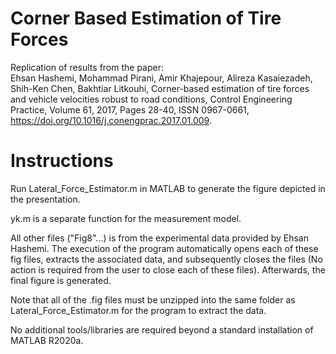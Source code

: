 # Corner Based Estimation of Tire Forces
Replication of results from the paper: <br />
Ehsan Hashemi, Mohammad Pirani, Amir Khajepour, Alireza Kasaiezadeh, Shih-Ken Chen, Bakhtiar Litkouhi, Corner-based estimation of tire forces and vehicle velocities robust to road conditions, Control Engineering Practice, Volume 61, 2017, Pages 28-40, ISSN 0967-0661, https://doi.org/10.1016/j.conengprac.2017.01.009.

# Instructions
Run Lateral_Force_Estimator.m in MATLAB to generate the figure depicted in the presentation. 

yk.m is a separate function for the measurement model.

All other files ("Fig8"...) is from the experimental data provided by Ehsan Hashemi. The execution of the program automatically opens each of these fig files, extracts the associated data, and subsequently closes the files (No action is required from the user to close each of these files). Afterwards, the final figure is generated. 

Note that all of the .fig files must be unzipped into the same folder as Lateral_Force_Estimator.m for the program to extract the data.

No additional tools/libraries are required beyond a standard installation of  MATLAB R2020a.
